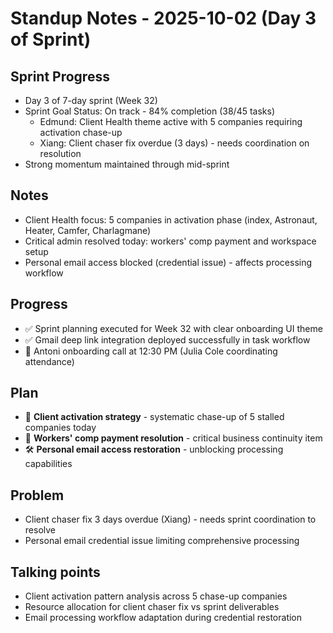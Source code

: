 # Standup Notes - 2025-10-02 (Day 3 of Sprint)

## Sprint Progress
- Day 3 of 7-day sprint (Week 32)
- Sprint Goal Status: On track - 84% completion (38/45 tasks)
  - Edmund: Client Health theme active with 5 companies requiring activation chase-up
  - Xiang: Client chaser fix overdue (3 days) - needs coordination on resolution
- Strong momentum maintained through mid-sprint

## Notes
- Client Health focus: 5 companies in activation phase (index, Astronaut, Heater, Camfer, Charlagmane)
- Critical admin resolved today: workers' comp payment and workspace setup
- Personal email access blocked (credential issue) - affects processing workflow

## Progress
- ✅ Sprint planning executed for Week 32 with clear onboarding UI theme
- ✅ Gmail deep link integration deployed successfully in task workflow
- 🔄 Antoni onboarding call at 12:30 PM (Julia Cole coordinating attendance)

## Plan
- 🔴 **Client activation strategy** - systematic chase-up of 5 stalled companies today
- 👀 **Workers' comp payment resolution** - critical business continuity item
- 🛠️ **Personal email access restoration** - unblocking processing capabilities

## Problem
- Client chaser fix 3 days overdue (Xiang) - needs sprint coordination to resolve
- Personal email credential issue limiting comprehensive processing

## Talking points
- Client activation pattern analysis across 5 chase-up companies
- Resource allocation for client chaser fix vs sprint deliverables
- Email processing workflow adaptation during credential restoration